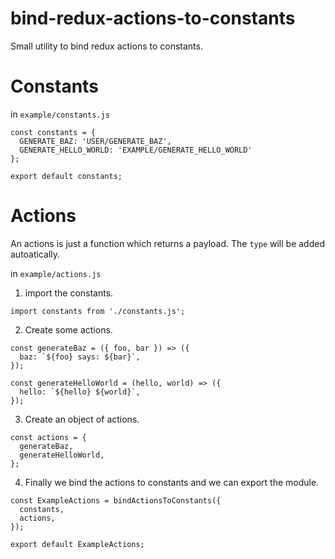 # bind-redux-actions-to-constants
Small utility to bind redux actions to constants.


# Constants
in `example/constants.js`
```
const constants = {
  GENERATE_BAZ: 'USER/GENERATE_BAZ',
  GENERATE_HELLO_WORLD: 'EXAMPLE/GENERATE_HELLO_WORLD'
};

export default constants;
```

# Actions
An actions is just a function which returns a payload. 
The `type` will be added autoatically.

in `example/actions.js`

1. import the constants.
```
import constants from './constants.js';
```

2. Create some actions.
```
const generateBaz = ({ foo, bar }) => ({
  baz: `${foo} says: ${bar}`,
});

const generateHelloWorld = (hello, world) => ({
  hello: `${hello} ${world}`,
});
```

3. Create an object of actions.
```
const actions = {
  generateBaz,
  generateHelloWorld,
};
```

4. Finally we bind the actions to constants and we can export the module.
```
const ExampleActions = bindActionsToConstants({
  constants,
  actions,
});

export default ExampleActions;
```
